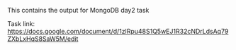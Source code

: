 This contains the output for MongoDB day2 task

Task link: https://docs.google.com/document/d/1zlRpu48S1Q5wEJ1R32cNDrLdsAq79ZXbLxHqS8SaW5M/edit
